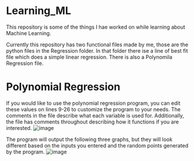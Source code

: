 # Learning_ML
This repository is some of the things I hae worked on while learning about Machine Learning.

Currently this repository has two functional files made by me, those are the python files in the Regression folder. In that folder there ise a line of best fit file which does a simple linear regression. There is also a Polynomila Regression file.

# Polynomial Regression
If you would like to use the polynomial regression program, you can edit these values on lines 9-26 to customize the program to your needs. The comments in the file describe what each variable is used for. Additionally, the file has comments throughout describing how it functions if you are interested.
![image](https://github.com/Anthero1/Learning_ML/assets/45021288/86c68428-abea-462d-a65e-632e02a4f092)

The program will output the following three graphs, but they will look different based on the inputs you entered and the random points generated by the program.
![image](https://github.com/Anthero1/Learning_ML/assets/45021288/69aa9c04-8840-4c5a-89ef-2d103a3c085b)

